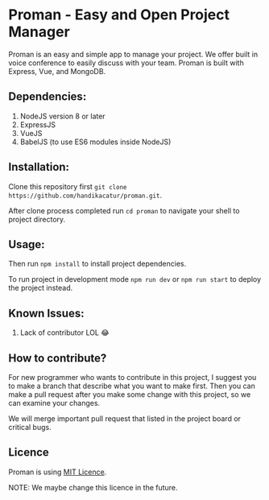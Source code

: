 # Proman - Easy and Open Project Manager

Proman is an easy and simple app to manage your project. We offer built in voice conference to easily discuss with your team. Proman is built with Express, Vue, and MongoDB.

## Dependencies:
1. NodeJS version 8 or later
2. ExpressJS
4. VueJS
6. BabelJS (to use ES6 modules inside NodeJS)

## Installation:
Clone this repository first `git clone https://github.com/handikacatur/proman.git`.

After clone process completed run `cd proman` to navigate your shell to project directory.

## Usage:

Then run `npm install` to install project dependencies.

To run project in development mode `npm run dev` or `npm run start` to deploy the project instead.

## Known Issues:
1. Lack of contributor LOL 😂

## How to contribute?
For new programmer who wants to contribute in this project, I suggest you to make a branch that describe what you want to make first. Then you can make a pull request after you make some change with this project, so we can examine your changes.

We will merge important pull request that listed in the project board or critical bugs.

## Licence
Proman is using [MIT Licence](./LICENCE).

NOTE: We maybe change this licence in the future.
